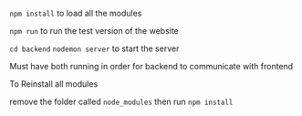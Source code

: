 `npm install` to load all the modules

`npm run` to run the test version of the website

`cd backend`
`nodemon server` to start the server

Must have both running in order for backend to communicate with frontend

To Reinstall all modules

remove the folder called `node_modules` then run `npm install`



